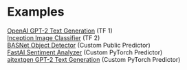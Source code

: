 # Examples

[OpenAI GPT-2 Text Generation](gpt-2/) \(TF 1\)  
[Inception Image Classifier](tensorflow2-image-classifier.md) \(TF 2\)  
[BASNet Object Detector](custom-basnet.md) \(Custom Public Predictor\)  
[FastAI Sentiment Analyzer](custom-sentiment.md) \(Custom PyTorch Predictor\)  
[aitextgen GPT-2 Text Generation](custom-pytorch-aitextgen.md) \(Custom PyTorch Predictor\)

